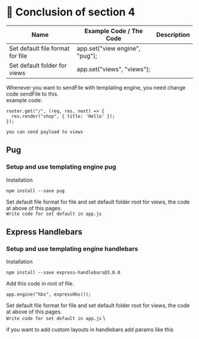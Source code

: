 
# 🦧 Conclusion of section 4

| Name| Example Code / The Code | Description |
| -   | - | - |
| Set default file format for file | app.set("view engine", "pug"); | | 
| Set default folder for views | app.set("views", "views"); | |

Whenever you want to sendFile with templating engine, you need change code sendFile to this. \
example code:
```
router.get("/", (req, res, next) => {
  res.render("shop", { title: 'Hello' });
});
```
``you can send payload to views``

## Pug
### Setup and use templating engine pug
Installation
```
npm install --save pug
```
Set default file format for file and set default folder root for views, the code at above of this pages. \
``Write code for set default in app.js``

## Express Handlebars
### Setup and use templating engine handlebars
Installation
```
npm install --save express-handlebars@3.0.0
```
Add this code in root of file.
```
app.engine("hbs", expressHbs());
```

Set default file format for file and set default folder root for views, the code at above of this pages. \
``Write code for set default in app.js``  \

if you want to add custom layouts in handlebars add params like this
```

```
